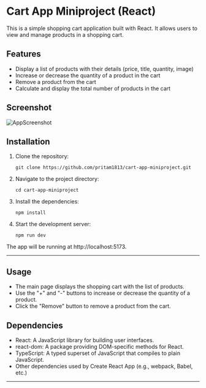 # Cart App Miniproject (React)

This is a simple shopping cart application built with React. It allows users to view and manage products in a shopping cart.

## Features

- Display a list of products with their details (price, title, quantity, image)
- Increase or decrease the quantity of a product in the cart
- Remove a product from the cart
- Calculate and display the total number of products in the cart

## Screenshot

![AppScreenshot](https://images.pclyst.com/CartAppSnap.webp)

## Installation

1. Clone the repository:

   ```shell
   git clone https://github.com/pritam1813/cart-app-miniproject.git
2. Navigate to the project directory:

   `cd cart-app-miniproject`

3. Install the dependencies:

    `npm install`

4. Start the development server:

    `npm run dev`

The app will be running at http://localhost:5173.

___

## Usage

- The main page displays the shopping cart with the list of products.
- Use the "+" and "-" buttons to increase or decrease the quantity of a product.
- Click the "Remove" button to remove a product from the cart.

## Dependencies

- React: A JavaScript library for building user interfaces.
- react-dom: A package providing DOM-specific methods for React.
- TypeScript: A typed superset of JavaScript that compiles to plain JavaScript.
- Other dependencies used by Create React App (e.g., webpack, Babel, etc.)
___